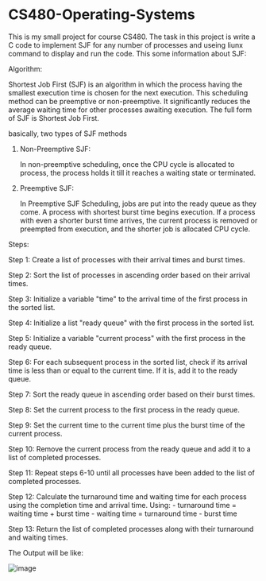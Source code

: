 # CS480-Operating-Systems
This is my small project for course CS480.
The task in this project is write a C code to implement SJF for any number of processes and useing liunx command to display and run the code.
This some information about SJF:



Algorithm:

  Shortest Job First (SJF) is an algorithm in which the process having the smallest execution time is chosen for the next execution. This scheduling method can be       preemptive or non-preemptive. It significantly reduces the average waiting time for other processes awaiting execution. The full form of SJF is Shortest Job First.

basically, two types of SJF methods

1. Non-Preemptive SJF:

   In non-preemptive scheduling, once the CPU cycle is allocated to process, the process holds it till it reaches a waiting state or terminated.

2. Preemptive SJF:

   In Preemptive SJF Scheduling, jobs are put into the ready queue as they come. A process with shortest burst time begins execution. If a process with even a shorter    burst time arrives, the current process is removed or preempted from execution, and the shorter job is allocated CPU cycle.






Steps:

Step 1: 
Create a list of processes with their arrival times and burst times.

Step 2: 
Sort the list of processes in ascending order based on their arrival times.

Step 3: 
Initialize a variable "time" to the arrival time of the first process in the sorted list.

Step 4: 
Initialize a list "ready queue" with the first process in the sorted list.

Step 5: 
Initialize a variable "current process" with the first process in the ready queue.

Step 6:
For each subsequent process in the sorted list, check if its arrival time is less than or equal to the current time. If it is, add it to the ready queue.
 
Step 7:
Sort the ready queue in ascending order based on their burst times.

Step 8:
Set the current process to the first process in the ready queue.

Step 9:
Set the current time to the current time plus the burst time of the current process.

Step 10: 
Remove the current process from the ready queue and add it to a list of completed processes.

Step 11: 
Repeat steps 6-10 until all processes have been added to the list of completed processes.

Step 12: 
Calculate the turnaround time and waiting time for each process using the completion time and arrival time.
Using:  - turnaround time = waiting time + burst time 
        - waiting time = turnaround time - burst time
        
Step 13: 
Return the list of completed processes along with their turnaround and waiting times.


The Output will be like:

![image](https://user-images.githubusercontent.com/94137414/209414627-729836be-d7d8-4b5c-913f-36a858d4dbfa.png)

